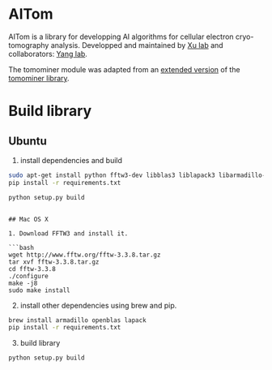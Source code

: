 # AITom

AITom is a library for developping AI algorithms for cellular electron cryo-tomography analysis. Developped and maintained by [Xu lab](https://cs.cmu.edu/~mxu1) and collaborators: [Yang lab](http://www.lcecb.org/index.html). 

The tomominer module was adapted from an [extended version](http://web.cmb.usc.edu/people/alber/Software/mpp/) of the [tomominer library](https://github.com/alberlab/tomominer).

# Build library
## Ubuntu

1. install dependencies and build
```bash
sudo apt-get install python fftw3-dev libblas3 liblapack3 libarmadillo-dev
pip install -r requirements.txt

python setup.py build
```

```

## Mac OS X

1. Download FFTW3 and install it.

```bash
wget http://www.fftw.org/fftw-3.3.8.tar.gz
tar xvf fftw-3.3.8.tar.gz
cd fftw-3.3.8
./configure
make -j8
sudo make install
```

2. install other dependencies using brew and pip.
```bash
brew install armadillo openblas lapack
pip install -r requirements.txt
```

3. build library

```bash
python setup.py build
```

